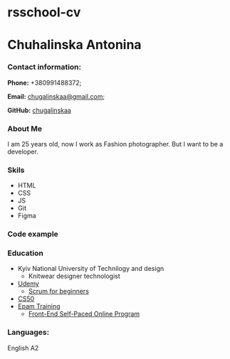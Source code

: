 # rsschool-cv
# Chuhalinska Antonina
### Contact information:
**Phone:** +380991488372;

**Email:** chugalinskaa@gmail.com;

**GitHub:** [chugalinskaa](https://github.com/chugalinskaa)
### About Me
I am 25 years old, now I work as Fashion photographer. But I want to be a developer.
### Skils
* HTML
* CSS
* JS
* Git
* Figma
### Code example

### Education
* Kyiv National University of Technilogy and design
  + Knitwear designer technologist
* [Udemy](https://www.udemy.com/user/tonia-chugalinskaia/)
  + [Scrum for beginners](https://www.udemy.com/course/agile-scrum-for-beginners-scrum-master-certification-preparation/)
* [CS50](https://cs50.harvard.edu/extension/2022/fall/notes/1/#welcome) 
* [Epam Training](https://training.epam.ua/UserProfile#!/Main/?lang=ua)
   + [Front-End Self-Paced Online Program](https://learn.epam.com/study/path?rootId=2184988)
### Languages:
English A2